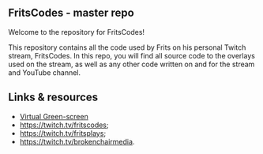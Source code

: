 ## FritsCodes - master repo

Welcome to the repository for FritsCodes!

This repository contains all the code used by Frits on his personal Twitch stream, FritsCodes. In this repo, you will find all source code to the overlays used on the stream, as well as any other code written on and for the stream and YouTube channel.

## Links & resources
- [Virtual Green-screen](https://obsproject.com/forum/resources/background-removal-portrait-segmentation-virtual-green-screen.1260/)
- https://twitch.tv/fritscodes;
- https://twitch.tv/fritsplays;
- https://twitch.tv/brokenchairmedia.
